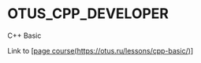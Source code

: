 # OTUS_CPP_DEVELOPER
C++ Basic

Link to [[page course(https://otus.ru/lessons/cpp-basic/)]](https://otus.ru/lessons/cpp-basic/)
